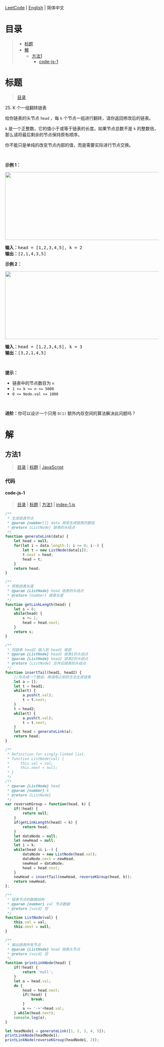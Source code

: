 [LeetCode](../README.CN.md) | [English](./README.md) | 简体中文

# 目录

>- [标题](#标题)
>- [解](#解)
>    - [方法1](#方法1)
>        - [code-js-1](#code-js-1)

# 标题

>[目录](#目录)

25.&nbsp;K 个一组翻转链表

<p>给你链表的头节点 <code>head</code> ，每&nbsp;<code>k</code><em>&nbsp;</em>个节点一组进行翻转，请你返回修改后的链表。</p>

<p><code>k</code> 是一个正整数，它的值小于或等于链表的长度。如果节点总数不是&nbsp;<code>k</code><em>&nbsp;</em>的整数倍，那么请将最后剩余的节点保持原有顺序。</p>

<p>你不能只是单纯的改变节点内部的值，而是需要实际进行节点交换。</p>

<p>&nbsp;</p>

<p><strong>示例 1：</strong></p>
<img alt="" src="https://assets.leetcode.com/uploads/2020/10/03/reverse_ex1.jpg" style="width: 542px; height: 222px;" />
<pre>
<strong>输入：</strong>head = [1,2,3,4,5], k = 2
<strong>输出：</strong>[2,1,4,3,5]
</pre>

<p><strong>示例 2：</strong></p>

<p><img alt="" src="https://assets.leetcode.com/uploads/2020/10/03/reverse_ex2.jpg" style="width: 542px; height: 222px;" /></p>

<pre>
<strong>输入：</strong>head = [1,2,3,4,5], k = 3
<strong>输出：</strong>[3,2,1,4,5]
</pre>

<p>&nbsp;</p>
<strong>提示：</strong>

<ul>
	<li>链表中的节点数目为 <code>n</code></li>
	<li><code>1 &lt;= k &lt;= n &lt;= 5000</code></li>
	<li><code>0 &lt;= Node.val &lt;= 1000</code></li>
</ul>

<p>&nbsp;</p>

<p><strong>进阶：</strong>你可以设计一个只用 <code>O(1)</code> 额外内存空间的算法解决此问题吗？</p>

<ul>
</ul>


# 解

## 方法1

>[目录](#目录) | [标题](#标题) | [JavaScript](#code-js-1)

### 代码

#### code-js-1

>[目录](#目录) | [标题](#标题) | [方法1](#方法1) | [index-1.js](./index-1.js "index-1.js")

```JavaScript
/**
 * 生成链表节点
 * @param {number[]} data 用来生成链表的数组
 * @return {ListNode} 链表的头结点
 */
function generateLink(data) {
    let head = null;
    for(let i = data.length-1; i >= 0; i--) {
        let t = new ListNode(data[i]);
        t.next = head;
        head = t;
    }
    return head;
}

/**
 * 获取链表长度
 * @param {ListNode} head 链表的头结点
 * @return {number} 链表长度
 */
function getLinkLength(head) {
    let s = 0;
    while(head) {
        s += 1;
        head = head.next;
    }
    return s;
}

/**
 * 将链表 head2 插入到 head1 尾部
 * @param {ListNode} head1 链表1的头结点
 * @param {ListNode} head2 链表2的头结点
 * @return {ListNode} 合并后链表的头结点
 */
function insertTail(head1, head2) {
    //先合成一个数组，再调用之前的方法生成链表
    let a = [];
    let t = head1;
    while(t) {
        a.push(t.val);
        t = t.next;
    }
    t = head2;
    while(t) {
        a.push(t.val);
        t = t.next;
    }
    let head = generateLink(a);
    return head;
}

/**
 * Definition for singly-linked list.
 * function ListNode(val) {
 *     this.val = val;
 *     this.next = null;
 * }
 */
/**
 * @param {ListNode} head
 * @param {number} k
 * @return {ListNode}
 */
var reverseKGroup = function(head, k) {
    if(!head) {
        return null;
    }
    if(getLinkLength(head) < k) {
        return head;
    }
    let dataNode = null;
    let newHead = null;
    let i = k;
    while(head && i--) {
        dataNode = new ListNode(head.val);
        dataNode.next = newHead;
        newHead = dataNode;
        head = head.next;
    }
    newHead = insertTail(newHead, reverseKGroup(head, k));
    return newHead;
};

/**
 * 链表节点的数据结构
 * @param {number} val 节点数据
 * @return {void} 空
 */
function ListNode(val) {
    this.val = val;
    this.next = null;
}

/**
 * 输出链表所有节点
 * @param {ListNode} head 链表头节点
 * @return {void} 空
 */
function printLinkNode(head) {
    if(!head) {
        return 'null';
    }
    let a = head.val;
    do {
        head = head.next;
        if(!head) {
            break;
        }
        a += '->'+head.val;
    } while(head.next);
    console.log(a);
}

let headNode1 = generateLink([1, 2, 3, 4, 5]);
printLinkNode(headNode1);
printLinkNode(reverseKGroup(headNode1, 2));

```

